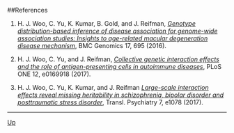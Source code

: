 ##References

1. H. J. Woo, C. Yu, K. Kumar, B. Gold, and J. Reifman, [_Genotype distribution-based inference of disease association for genome-wide association studies: Insights to age-related macular degeneration disease mechanism_](http://dx.doi.org/10.1186/s12864-016-2871-3), BMC Genomics 17, 695 (2016).

2. H. J. Woo, C. Yu, and J. Reifman, [_Collective genetic interaction effects and the role of antigen-presenting cells in autoimmune diseases_](http://dx.doi.org/10.1371/journal.pone.0169918), PLoS ONE 12, e0169918 (2017).

3. H. J. Woo, C. Yu, K. Kumar, and J. Reifman [_Large-scale interaction effects reveal missing heritability
in schizophrenia, bipolar disorder and posttraumatic stress disorder_](http://dx.doi.org/10.1038/tp.2017.61), Transl. Psychiatry 7, e1078 (2017).

***
[Up](README.md)

